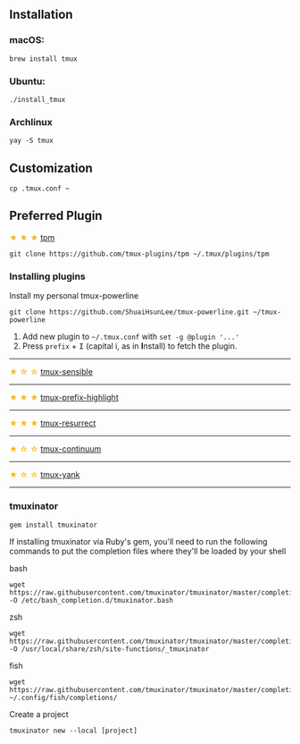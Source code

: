 ## Installation
### macOS:
```
brew install tmux
```
### Ubuntu:
```
./install_tmux
```

### Archlinux
```
yay -S tmux
```

## Customization
```
cp .tmux.conf ~
```

## Preferred Plugin

<span style="color: #fab516;">★ ★ ★ </span>[tpm](https://github.com/tmux-plugins/tpm)<br>
```
git clone https://github.com/tmux-plugins/tpm ~/.tmux/plugins/tpm
```
### Installing plugins

Install my personal tmux-powerline
```
git clone https://github.com/ShuaiHsunLee/tmux-powerline.git ~/tmux-powerline
```

1. Add new plugin to `~/.tmux.conf` with `set -g @plugin '...'`
2. Press `prefix` + <kbd>I</kbd> (capital i, as in **I**nstall) to fetch the plugin.

<hr>

<span style="color: #fab516;">★ ☆ ☆ </span>[tmux-sensible](https://github.com/tmux-plugins/tpm)<br>
<hr>

<span style="color: #fab516;">★ ★ ★ </span>[tmux-prefix-highlight](https://github.com/tmux-plugins/tmux-prefix-highlight)<br>
<hr>

<span style="color: #fab516;">★ ★ ★ </span>[tmux-resurrect](https://github.com/tmux-plugins/tmux-resurrect)<br>
<hr>

<span style="color: #fab516;">★ ☆ ☆ </span>[tmux-continuum](https://github.com/tmux-plugins/tmux-continuum)<br>
<hr>

<span style="color: #fab516;">★ ☆ ☆ </span>[tmux-yank](https://github.com/tmux-plugins/tmux-yank)<br>
<hr>


### tmuxinator
```
gem install tmuxinator
```

If installing tmuxinator via Ruby's gem, you'll need to run the following commands to put the completion files where they'll be loaded by your shell

bash
```
wget https://raw.githubusercontent.com/tmuxinator/tmuxinator/master/completion/tmuxinator.bash -O /etc/bash_completion.d/tmuxinator.bash
```

zsh
```
wget https://raw.githubusercontent.com/tmuxinator/tmuxinator/master/completion/tmuxinator.zsh -O /usr/local/share/zsh/site-functions/_tmuxinator
```

fish
```
wget https://raw.githubusercontent.com/tmuxinator/tmuxinator/master/completion/tmuxinator.fish ~/.config/fish/completions/
```

Create a project
```
tmuxinator new --local [project]
```
